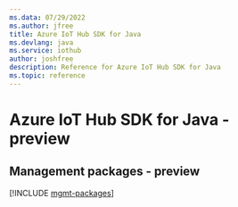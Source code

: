 ```yaml
---
ms.data: 07/29/2022
ms.author: jfree
title: Azure IoT Hub SDK for Java
ms.devlang: java
ms.service: iothub
author: joshfree
description: Reference for Azure IoT Hub SDK for Java
ms.topic: reference
---
```

# Azure IoT Hub SDK for Java - preview

## Management packages - preview
[!INCLUDE [mgmt-packages](iot-hub-mgmt-index.md)]